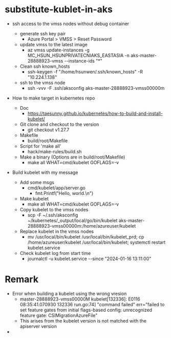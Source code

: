 

# substitute-kublet-in-aks


- ssh access to the vmss nodes without debug container
    - generate ssh key pair
        - Azure Portal > VMSS > Reset Password
    - update vmss to the latest image
        - az vmss update-instances -g MC_HSUN_HSUNPRIVATECNIAKS_EASTASIA -n aks-master-28888923-vmss --instance-ids "*"
    - Clean ssh known_hosts
        - ssh-keygen -f "/home/hsunwen/.ssh/known_hosts" -R "10.224.1.138"
    - ssh to the vmss node
        - ssh -vvv -F .ssh/aksconfig aks-master-28888923-vmss00000m

- How to make target in kubernetes repo
    - Doc
        - https://taesunny.github.io/kubernetes/how-to-build-and-install-kubelet/
    - Git clone and checkout to the version
        - git checkout v1.27.7
    - Makefile
        - build/root/Makefile
    - Script for 'make all'
        - hack/make-rules/build.sh
    - Make a binary (Options are in build/root/Makefile)
        - make all WHAT=cmd/kubelet GOFLAGS=-v

- Build kubelet with my message
    - Add some msgs
        - cmd/kubelet/app/server.go
            - fmt.Printf("Hello, world.\n")
    - Make kubelet
        - make all WHAT=cmd/kubelet GOFLAGS=-v
    - Copy kubelet to the vmss nodes
        - scp -F ~/.ssh/aksconfig ~/kubernetes/_output/local/go/bin/kubelet aks-master-28888923-vmss00000m:/home/azureuser/kubelet
    - Replace kubelet in the vmss nodes
        - mv /usr/local/bin/kubelet /usr/local/bin/kubelet_prd; cp /home/azureuser/kubelet /usr/local/bin/kubelet; systemctl restart kubelet.service
    - Check kubelet log from start time
        - journalctl -u kubelet.service --since "2024-01-16 13:11:00"


# Remark

- Error when building a kubelet using the wrong vresion
    - master-28888923-vmss00000M kubelet[132336]: E0116 08:35:41.070930  132336 run.go:74] "command failed" err="failed to set feature gates from initial flags-based config: unrecognized feature gate: CSIMigrationAzureFile"
    - This arises from the kubelet version is not matched with the apiserver version
- 